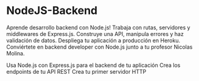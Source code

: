 # NodeJS-Backend
Aprende desarrollo backend con Node.js! Trabaja con rutas, servidores y middlewares de Express.js. Construye una API, manipula errores y haz validación de datos. Despliega tu aplicación a producción en Heroku. Conviértete en backend developer con Node.js junto a tu profesor Nicolas Molina.

Usa Node.js con Express.js para el backend de tu aplicación
Crea los endpoints de tu API REST
Crea tu primer servidor HTTP
